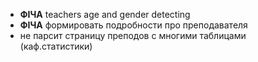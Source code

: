 - __ФІЧА__ teachers age and gender detecting
- __ФІЧА__ формировать подробности про преподавателя
- не парсит страницу преподов с многими таблицами (каф.статистики)